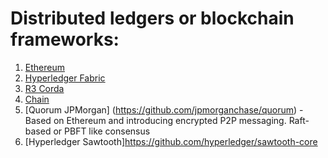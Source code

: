 # Distributed ledgers or blockchain frameworks:

1. [Ethereum](https://github.com/ethereum/go-ethereum)
2. [Hyperledger Fabric](https://github.com/hyperledger/fabric)
3. [R3 Corda](https://github.com/corda/corda) 
4. [Chain](https://github.com/chain/chain) 
5. [Quorum JPMorgan] (https://github.com/jpmorganchase/quorum) - Based on Ethereum and introducing encrypted P2P messaging. Raft-based or PBFT like consensus
6. [Hyperledger Sawtooth]https://github.com/hyperledger/sawtooth-core
